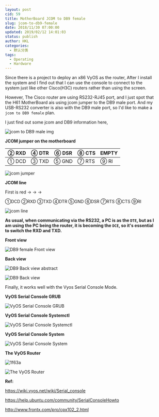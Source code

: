 ```yaml
---
layout: post
cid: 59
title: MotherBoard JCOM to DB9 female
slug: jcom-to-db9-female
date: 2018/11/30 07:00:00
updated: 2019/02/12 14:01:03
status: publish
author: HKL
categories: 
  - 默认分类
tags: 
  - Operating
  - Hardware
---
```



Since there is a project to deploy an x86 VyOS as the router, After I install the system and I find out that I can use the console to connect to the system just like other Cisco(H3C) routers rather than using the screen.

However, The Cisco router are using RS232-RJ45 port, and I just spot that the H61 MotherBoard ais using jcom jumper to the DB9 male port. And my USB-RS232 converter is also with the DB9 male port, so I'd like to make a `jcom to DB9 female` plan.

I just find out some jcom and DB9 information here,

<!--more-->

![jcom to DB9 male img](https://img.ppuu.org/img/2018/11/image001.gif "jcom to DB9 male")

**JCOM jumper on the motherboard**

② RXD | ④ DTR | ⑥ DSR |⑧ CTS | EMPTY
------|-------|-------|------|-------
① DCD | ③ TXD | ⑤ GND |⑦ RTS |⑨ RI

![jcom jumper](https://img.ppuu.org/img/2018/11/image002.png "jcom jumper")

**JCOM line**

First is red ->  ->  -> 

①DCD ②RXD ③TXD ④DTR ⑤GND ⑥DSR ⑦RTS ⑧CTS ⑨RI

![jcom line](https://img.ppuu.org/img/2018/11/image003.gif "jcom line")

**As usual, when communicating via the RS232, a PC is as the `DTE`, but as I am using the PC being the router, it is becoming the `DCE`, so it's essential to switch the RXD and TXD.**

**Front view**

![DB9 female Front view](https://img.ppuu.org/img/2018/11/image004.png "DB9 female Front view")

**Back view**

![DB9 Back view abstract](https://img.ppuu.org/img/2018/11/20181130111135.png "DB9 Back view abstract")


![DB9 Back view](https://img.ppuu.org/img/2018/11/20181130111349.jpg "DB9 Back view")


Finally, it works well with the Vyos Serial Console Mode.

**VyOS Serial Console GRUB**

![VyOS Serial Console GRUB](https://img.ppuu.org/img/2018/11/20181130093018.png "VyOS Serial Console GRUB")

**VyOS Serial Console Systemctl**

![VyOS Serial Console Systemctl](https://img.ppuu.org/img/2018/11/20181130093039.png "VyOS Serial Console Systemctl")

**VyOS Serial Console System**

![VyOS Serial Console System](https://img.ppuu.org/img/2018/11/20181130093058.png "VyOS Serial Console System")

**The VyOS Router**

![1f63a](https://cdn.staticfile.org/twemoji/11.2.0/2/72x72/1f63a.png)

![The VyOS Router](https://img.ppuu.org/img/2018/11/20181130111944.jpg "The VyOS Router")

**Ref:**

https://wiki.vyos.net/wiki/Serial_console

https://help.ubuntu.com/community/SerialConsoleHowto

http://www.frontx.com/pro/cpx102_2.html

